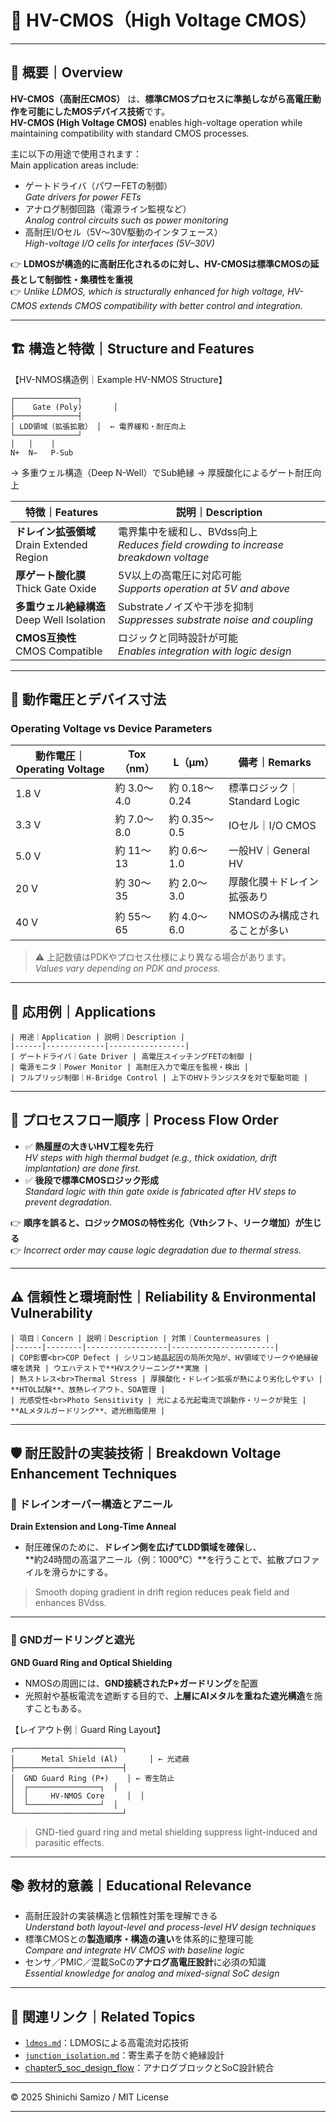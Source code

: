 # 🧩 HV-CMOS（High Voltage CMOS）

---

## 📘 概要｜Overview

**HV-CMOS（高耐圧CMOS）** は、**標準CMOSプロセスに準拠しながら高電圧動作を可能にしたMOSデバイス技術**です。  
**HV-CMOS (High Voltage CMOS)** enables high-voltage operation while maintaining compatibility with standard CMOS processes.

主に以下の用途で使用されます：  
Main application areas include:

- ゲートドライバ（パワーFETの制御）  
  *Gate drivers for power FETs*
- アナログ制御回路（電源ライン監視など）  
  *Analog control circuits such as power monitoring*
- 高耐圧I/Oセル（5V〜30V駆動のインタフェース）  
  *High-voltage I/O cells for interfaces (5V–30V)*

👉 **LDMOSが構造的に高耐圧化されるのに対し、HV-CMOSは標準CMOSの延長として制御性・集積性を重視**  
👉 *Unlike LDMOS, which is structurally enhanced for high voltage, HV-CMOS extends CMOS compatibility with better control and integration.*

---

## 🏗️ 構造と特徴｜Structure and Features

【HV-NMOS構造例｜Example HV-NMOS Structure】

```
┌──────────────┐
│    Gate (Poly)       │
├──────────────┤
│ LDD領域（拡張拡散） │  ← 電界緩和・耐圧向上
└──────────────┘
│   │    │
N+  N−   P-Sub
```

→ 多重ウェル構造（Deep N-Well）でSub絶縁
→ 厚膜酸化によるゲート耐圧向上

| 特徴｜Features | 説明｜Description |
|----------------|------------------|
| **ドレイン拡張領域**<br>Drain Extended Region | 電界集中を緩和し、BVdss向上<br>*Reduces field crowding to increase breakdown voltage* |
| **厚ゲート酸化膜**<br>Thick Gate Oxide | 5V以上の高電圧に対応可能<br>*Supports operation at 5V and above* |
| **多重ウェル絶縁構造**<br>Deep Well Isolation | Substrateノイズや干渉を抑制<br>*Suppresses substrate noise and coupling* |
| **CMOS互換性**<br>CMOS Compatible | ロジックと同時設計が可能<br>*Enables integration with logic design* |

---

## 📏 動作電圧とデバイス寸法  
### Operating Voltage vs Device Parameters

| 動作電圧｜Operating Voltage | Tox（nm）| L（μm） | 備考｜Remarks |
|-----------------------------|----------|---------|-------------------------|
| 1.8 V | 約 3.0〜4.0 | 約 0.18〜0.24 | 標準ロジック｜Standard Logic |
| 3.3 V | 約 7.0〜8.0 | 約 0.35〜0.5  | IOセル｜I/O CMOS |
| 5.0 V | 約 11〜13   | 約 0.6〜1.0  | 一般HV｜General HV |
| 20 V  | 約 30〜35   | 約 2.0〜3.0  | 厚酸化膜＋ドレイン拡張あり |
| 40 V  | 約 55〜65   | 約 4.0〜6.0  | NMOSのみ構成されることが多い |

> ⚠️ 上記数値はPDKやプロセス仕様により異なる場合があります。  
> *Values vary depending on PDK and process.*

---

## 🧪 応用例｜Applications

```
| 用途｜Application | 説明｜Description |
|------|-------------|-----------------|
| ゲートドライバ｜Gate Driver | 高電圧スイッチングFETの制御 |
| 電源モニタ｜Power Monitor | 高耐圧入力で電圧を監視・検出 |
| フルブリッジ制御｜H-Bridge Control | 上下のHVトランジスタを対で駆動可能 |
```
---

## 🔁 プロセスフロー順序｜Process Flow Order

- ✅ **熱履歴の大きいHV工程を先行**  
  *HV steps with high thermal budget (e.g., thick oxidation, drift implantation) are done first.*
- ✅ **後段で標準CMOSロジック形成**  
  *Standard logic with thin gate oxide is fabricated after HV steps to prevent degradation.*

👉 **順序を誤ると、ロジックMOSの特性劣化（Vthシフト、リーク増加）が生じる**  
👉 *Incorrect order may cause logic degradation due to thermal stress.*

---

## ⚠️ 信頼性と環境耐性｜Reliability & Environmental Vulnerability
```
| 項目｜Concern | 説明｜Description | 対策｜Countermeasures |
|------|--------|------------------|-----------------------|
| COP影響<br>COP Defect | シリコン結晶起因の局所欠陥が、HV領域でリークや絶縁破壊を誘発 | ウエハテストで**HVスクリーニング**実施 |
| 熱ストレス<br>Thermal Stress | 厚膜酸化・ドレイン拡張が熱により劣化しやすい | **HTOL試験**、放熱レイアウト、SOA管理 |
| 光感受性<br>Photo Sensitivity | 光による光起電流で誤動作・リークが発生 | **ALメタルガードリング**、遮光樹脂使用 |
```
---

## 🛡️ 耐圧設計の実装技術｜Breakdown Voltage Enhancement Techniques

### 🔸 ドレインオーバー構造とアニール  
**Drain Extension and Long-Time Anneal**

- 耐圧確保のために、**ドレイン側を広げてLDD領域を確保**し、  
  **約24時間の高温アニール（例：1000℃）**を行うことで、拡散プロファイルを滑らかにする。

> Smooth doping gradient in drift region reduces peak field and enhances BVdss.

---

### 🔸 GNDガードリングと遮光  
**GND Guard Ring and Optical Shielding**

- NMOSの周囲には、**GND接続されたP+ガードリング**を配置  
- 光照射や基板電流を遮断する目的で、**上層にAlメタルを重ねた遮光構造**を施すこともある。

【レイアウト例｜Guard Ring Layout】

```
┌────────────────────────┐
│      Metal Shield (Al)       │ ← 光遮蔽
├────────────────────────┤
│  GND Guard Ring (P+)    │ ← 寄生防止
│  ┌────────────────┐  │
│  │     HV-NMOS Core     │  │
│  └────────────────┘  │
└────────────────────────┘
```

> GND-tied guard ring and metal shielding suppress light-induced and parasitic effects.

---

## 📚 教材的意義｜Educational Relevance

- 高耐圧設計の実装構造と信頼性対策を理解できる  
  *Understand both layout-level and process-level HV design techniques*
- 標準CMOSとの**製造順序・構造の違い**を体系的に整理可能  
  *Compare and integrate HV CMOS with baseline logic*
- センサ／PMIC／混載SoCの**アナログ高電圧設計**に必須の知識  
  *Essential knowledge for analog and mixed-signal SoC design*

---

## 🔗 関連リンク｜Related Topics

- [`ldmos.md`](./ldmos.md)：LDMOSによる高電流対応技術  
- [`junction_isolation.md`](./junction_isolation.md)：寄生素子を防ぐ絶縁設計  
- [chapter5_soc_design_flow](../chapter5_soc_design_flow/)：アナログブロックとSoC設計統合

---

© 2025 Shinichi Samizo / MIT License

---
